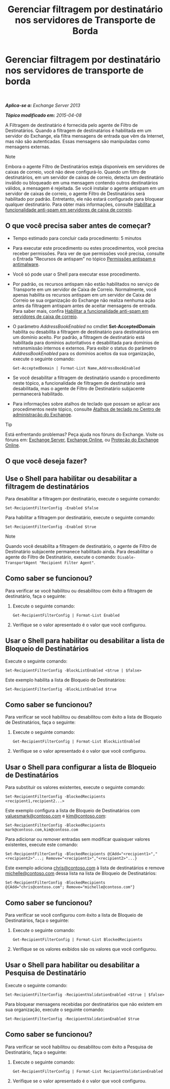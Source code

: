 ﻿---
title: 'Gerenciar filtragem por destinatário nos servidores de Transporte de Borda'
TOCTitle: Gerenciar filtragem por destinatário nos servidores de transporte de borda
ms:assetid: f2d0041f-2872-4669-95ec-443233f4956d
ms:mtpsurl: https://technet.microsoft.com/pt-br/library/Bb125187(v=EXCHG.150)
ms:contentKeyID: 50486986
ms.date: 05/22/2018
mtps_version: v=EXCHG.150
ms.translationtype: MT
---

# Gerenciar filtragem por destinatário nos servidores de transporte de borda

 

_**Aplica-se a:** Exchange Server 2013_

_**Tópico modificado em:** 2015-04-08_

A Filtragem de destinatário é fornecida pelo agente de Filtro de Destinatários. Quando a filtragem de destinatários é habilitada em um servidor do Exchange, ela filtra mensagens de entrada que vêm da Internet, mas não são autenticadas. Essas mensagens são manipuladas como mensagens externas.


> [!NOTE]
> Embora o agente Filtro de Destinatários esteja disponíveis em servidores de caixas de correio, você não deve configurá-lo. Quando um filtro de destinatários, em um servidor de caixas de correio, detecta um destinatário inválido ou bloqueado em uma mensagem contendo outros destinatários válidos, a mensagem é rejeitada. Se você instalar o agente antispam em um servidor de caixas de correio, o agente Filtro de Destinatários será habilitado por padrão. Entretanto, ele não estará configurado para bloquear qualquer destinatário. Para obter mais informações, consulte <A href="enable-anti-spam-functionality-on-mailbox-servers-exchange-2013-help.md">Habilitar a funcionalidade anti-spam em servidores de caixa de correio</A>.



## O que você precisa saber antes de começar?

  - Tempo estimado para concluir cada procedimento: 5 minutos

  - Para executar este procedimento ou estes procedimentos, você precisa receber permissões. Para ver de que permissões você precisa, consulte o Entrada "Recursos de antispam" no tópico [Permissões antispam e antimalware](anti-spam-and-anti-malware-permissions-exchange-2013-help.md).

  - Você só pode usar o Shell para executar esse procedimento.

  - Por padrão, os recursos antispam não estão habilitados no serviço de Transporte em um servidor de Caixa de Correio. Normalmente, você apenas habilita os recursos antispam em um servidor de Caixa de Correio se sua organização do Exchange não realiza nenhuma ação antes da filtragem antispam antes de aceitar mensagens de entrada. Para saber mais, confira [Habilitar a funcionalidade anti-spam em servidores de caixa de correio](enable-anti-spam-functionality-on-mailbox-servers-exchange-2013-help.md).

  - O parâmetro *AddressBookEnabled* no cmdlet **Set-AcceptedDomain** habilita ou desabilita a filtragem de destinatário para destinatários em um domínio aceito. Por padrão, a filtragem de destinatário está habilitada para domínios autoritativos e desabilitada para domínios de retransmissão internos e externos. Para exibir o status do parâmetro *AddressBookEnabled* para os domínios aceitos da sua organização, execute o seguinte comando:
    
        Get-AcceptedDomain | Format-List Name,AddressBookEnabled

  - Se você desabilitar a filtragem de destinatário usando o procedimento neste tópico, a funcionalidade de filtragem de destinatário será desabilitada, mas o agente de Filtro de Destinatário subjacente permanecerá habilitado.

  - Para informações sobre atalhos de teclado que possam se aplicar aos procedimentos neste tópico, consulte [Atalhos de teclado no Centro de administração do Exchange](keyboard-shortcuts-in-the-exchange-admin-center-exchange-online-protection-help.md).


> [!TIP]
> Está enfrentando problemas? Peça ajuda nos fóruns do Exchange. Visite os fóruns em: <A href="https://go.microsoft.com/fwlink/p/?linkid=60612">Exchange Server</A>, <A href="https://go.microsoft.com/fwlink/p/?linkid=267542">Exchange Online</A>, ou <A href="https://go.microsoft.com/fwlink/p/?linkid=285351">Proteção do Exchange Online</A>.



## O que você deseja fazer?

## Use o Shell para habilitar ou desabilitar a filtragem de destinatários

Para desabilitar a filtragem por destinatário, execute o seguinte comando:

    Set-RecipientFilterConfig -Enabled $false

Para habilitar a filtragem por destinatário, execute o seguinte comando:

    Set-RecipientFilterConfig -Enabled $true


> [!NOTE]
> Quando você desabilita a filtragem de destinatário, o agente de Filtro de Destinatário subjacente permanece habilitado ainda. Para desabilitar o agente do Filtro de Destinatário, execute o comando: <CODE>Disable-TransportAgent "Recipient Filter Agent"</CODE>.



## Como saber se funcionou?

Para verificar se você habilitou ou desabilitou com êxito a filtragem de destinatário, faça o seguinte:

1.  Execute o seguinte comando:
    
        Get-RecipientFilterConfig | Format-List Enabled

2.  Verifique se o valor apresentado é o valor que você configurou.

## Usar o Shell para habilitar ou desabilitar a lista de Bloqueio de Destinatários

Execute o seguinte comando:

    Set-RecipientFilterConfig -BlockListEnabled <$true | $false>

Este exemplo habilita a lista de Bloqueio de Destinatários:

    Set-RecipientFilterConfig -BlockListEnabled $true

## Como saber se funcionou?

Para verificar se você habilitou ou desabilitou com êxito a lista de Bloqueio de Destinatários, faça o seguinte:

1.  Execute o seguinte comando:
    
        Get-RecipientFilterConfig | Format-List BlockListEnabled

2.  Verifique se o valor apresentado é o valor que você configurou.

## Usar o Shell para configurar a lista de Bloqueio de Destinatários

Para substituir os valores existentes, execute o seguinte comando:

    Set-RecipientFilterConfig -BlockedRecipients <recipient1,recipient2...>

Este exemplo configura a lista de Bloqueio de Destinatários com valuesmark@contoso.com e kim@contoso.com:

    Set-RecipientFilterConfig -BlockedRecipients mark@contoso.com,kim@contoso.com

Para adicionar ou remover entradas sem modificar quaisquer valores existentes, execute este comando:

    Set-RecipientFilterConfig -BlockedRecipients @{Add="<recipient1>","<recipient2>"...; Remove="<recipient1>","<recipient2>"...}

Este exemplo adiciona chris@contoso.com à lista de destinatários e remove michelle@contoso.com dessa lista na lista de Bloqueio de Destinatários:

    Set-RecipientFilterConfig -BlockedRecipients @{Add="chris@contoso.com"; Remove="michelle@contoso.com"}

## Como saber se funcionou?

Para verificar se você configurou com êxito a lista de Bloqueio de Destinatários, faça o seguinte:

1.  Execute o seguinte comando:
    
        Get-RecipientFilterConfig | Format-List BlockedRecipients

2.  Verifique se os valores exibidos são os valores que você configurou.

## Usar o Shell para habilitar ou desabilitar a Pesquisa de Destinatário

Execute o seguinte comando:

    Set-RecipientFilterConfig -RecipientValidationEnabled <$true | $false>

Para bloquear mensagens recebidas por destinatários que não existem em sua organização, execute o seguinte comando:

    Set-RecipientFilterConfig -RecipientValidationEnabled $true

## Como saber se funcionou?

Para verificar se você habilitou ou desabilitou com êxito a Pesquisa de Destinatário, faça o seguinte:

1.  Execute o seguinte comando:
    
        Get-RecipientFilterConfig | Format-List RecipientValidationEnabled

2.  Verifique se o valor apresentado é o valor que você configurou.

